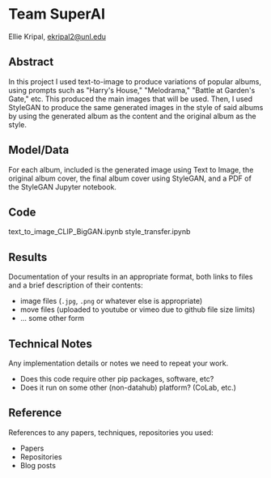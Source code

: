 # Team SuperAI

Ellie Kripal, ekripal2@unl.edu

## Abstract

In this project I used text-to-image to produce variations of popular albums, using prompts such as "Harry's House," "Melodrama," "Battle at Garden's Gate," etc. This produced the main images that will be used. Then, I used StyleGAN to produce the same generated images in the style of said albums by using the generated album as the content and the original album as the style.

## Model/Data

For each album, included is the generated image using Text to Image, the original album cover, the final album cover using StyleGAN, and a PDF of the StyleGAN Jupyter notebook.

## Code

text_to_image_CLIP_BigGAN.ipynb
style_transfer.ipynb

## Results

Documentation of your results in an appropriate format, both links to files and a brief description of their contents:
- image files (`.jpg`, `.png` or whatever else is appropriate)
- move files (uploaded to youtube or vimeo due to github file size limits)
- ... some other form

## Technical Notes

Any implementation details or notes we need to repeat your work. 
- Does this code require other pip packages, software, etc?
- Does it run on some other (non-datahub) platform? (CoLab, etc.)

## Reference

References to any papers, techniques, repositories you used:
- Papers
- Repositories
- Blog posts

